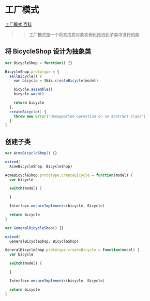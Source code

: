 # 工厂模式

[工厂模式 百科](https://baike.baidu.com/item/%E5%B7%A5%E5%8E%82%E6%A8%A1%E5%BC%8F/9852061?fr=aladdin)


>> 工厂模式是一个将其成员对象实例化推迟到子类中进行的类

## 将 BicycleShop 设计为抽象类

```javascript
var BicycleShop = function() {}

BicycleShop.prototype = {
  sellBicycle() {
    var bicycle = this.createBicycle(model)

    bicycle.assemble()
    bicycle.wash()

    return bicycle
  },
  createBicycle() {
    throw new Error('Unsupported opreation on an abstract class')
  }
}
```

## 创建子类

```javascript
var AcmeBicycleShop() {}

extend(
  AcmeBicycleShop, BicycleShop)

AcmeBicycleShop.prototype.createBicycle = function(model) {
  var bicycle

  switch(model) {

  }

  Interface.ensureImplements(bicycle, Bicycle)

  return bicycle
}

var GeneralBicycleShop() {}

extend(
  GeneralBicycleShop, BicycleShop)

GeneralBicycleShop.prototype.createBicycle = function(model) {
  var bicycle

  switch(model) {

  }

  Interface.ensureImplements(bicycle, Bicycle)

  return bicycle
}

```
